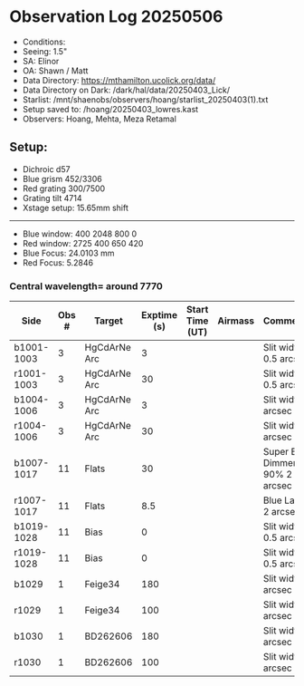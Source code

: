 # Observation Log 20250506

* Conditions: 
* Seeing: 1.5"
* SA: Elinor
* OA: Shawn / Matt
* Data Directory: https://mthamilton.ucolick.org/data/
* Data Directory on Dark: /dark/hal/data/20250403_Lick/
* Starlist: /mnt/shaenobs/observers/hoang/starlist_20250403(1).txt
* Setup saved to: /hoang/20250403_lowres.kast
* Observers: Hoang, Mehta, Meza Retamal

## Setup: 

* Dichroic d57
* Blue grism 452/3306
* Red grating 300/7500
* Grating tilt 4714
* Xstage setup: 15.65mm shift
----------------------------
* Blue window: 400 2048 800 0
* Red window: 2725 400 650 420
* Blue Focus: 24.0103 mm
* Red Focus: 5.2846

### Central wavelength= around 7770


| Side | Obs #     | Target    | Exptime (s) | Start Time (UT) | Airmass | Comments                                                   |
|------|-----------|-----------|-------------|-----------------|---------|------------------------------------------------------------|
|b1001-1003|3|HgCdArNe Arc       |3| ||Slit width 0.5 arcsec|
|r1001-1003|3|HgCdArNe Arc        |30| ||Slit width 0.5 arcsec|
|b1004-1006|3|HgCdArNe Arc        |3| ||Slit width 2 arcsec|
|r1004-1006|3|HgCdArNe Arc        |30| ||Slit width 2 arcsec|
|b1007-1017|11|Flats              |30| ||Super Blue Dimmer at 90% 2 arcsec|
|r1007-1017|11|Flats               |8.5| ||Blue Lamp 2 arcsec|
|b1019-1028|11|Bias                   |0| ||Slit width 0.5 arcsec|
|r1019-1028|11|Bias                   |0| ||Slit width 0.5 arcsec|
|b1029|1|Feige34           |180| ||Slit width 2 arcsec|
|r1029|1|Feige34           |100| ||Slit width 2 arcsec|
|b1030|1|BD262606           |180| ||Slit width 2 arcsec|
|r1030|1|BD262606         |100| ||Slit width 2 arcsec|





